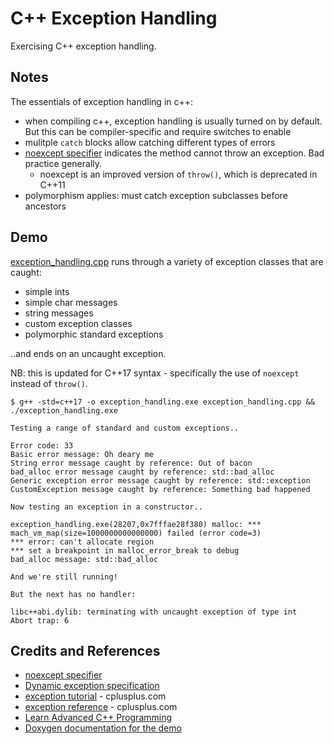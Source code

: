 # C++ Exception Handling

Exercising C++ exception handling.

## Notes

The essentials of exception handling in c++:

* when compiling c++, exception handling is usually turned on by default. But this can be compiler-specific and require switches to enable
* mulitple `catch` blocks allow catching different types of errors
* [noexcept specifier](https://en.cppreference.com/w/cpp/language/noexcept_spec) indicates the method cannot throw an exception. Bad practice generally.
    * noexcept is an improved version of `throw()`, which is deprecated in C++11
* polymorphism applies: must catch exception subclasses before ancestors


## Demo

[exception_handling.cpp](./exception_handling.cpp) runs through a variety of exception classes that are caught:

* simple ints
* simple char messages
* string messages
* custom exception classes
* polymorphic standard exceptions

..and ends on an uncaught exception.

NB: this is updated for C++17 syntax - specifically the use of `noexcept` instead of `throw()`.

    $ g++ -std=c++17 -o exception_handling.exe exception_handling.cpp && ./exception_handling.exe

    Testing a range of standard and custom exceptions..

    Error code: 33
    Basic error message: Oh deary me
    String error message caught by reference: Out of bacon
    bad_alloc error message caught by reference: std::bad_alloc
    Generic exception error message caught by reference: std::exception
    CustomException message caught by reference: Something bad happened

    Now testing an exception in a constructor..

    exception_handling.exe(28207,0x7fffae28f380) malloc: *** mach_vm_map(size=1000000000000000) failed (error code=3)
    *** error: can't allocate region
    *** set a breakpoint in malloc_error_break to debug
    bad_alloc message: std::bad_alloc

    And we're still running!

    But the next has no handler:

    libc++abi.dylib: terminating with uncaught exception of type int
    Abort trap: 6


## Credits and References
* [noexcept specifier](https://en.cppreference.com/w/cpp/language/noexcept_spec)
* [Dynamic exception specification](https://en.cppreference.com/w/cpp/language/except_spec)
* [exception tutorial](http://www.cplusplus.com/doc/tutorial/exceptions/) - cplusplus.com
* [exception reference](http://www.cplusplus.com/reference/exception/exception/) - cplusplus.com
* [Learn Advanced C++ Programming](https://www.udemy.com/learn-advanced-c-programming/)
* [Doxygen documentation for the demo](https://codingkata.tardate.com/cpp/exception_handling/doc/html/)
